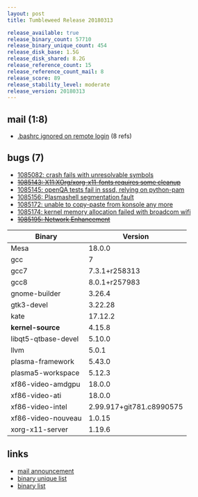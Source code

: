 ```yaml
---
layout: post
title: Tumbleweed Release 20180313

release_available: true
release_binary_count: 57710
release_binary_unique_count: 454
release_disk_base: 1.5G
release_disk_shared: 8.2G
release_reference_count: 15
release_reference_count_mail: 8
release_score: 89
release_stability_level: moderate
release_version: 20180313
---
```


## mail (1:8)

- [.bashrc ignored on remote login](https://lists.opensuse.org/opensuse-factory/2018-03/msg00473.html) (8 refs)

## bugs (7)

<!--more-->

- [1085082: crash fails with unresolvable symbols](https://bugzilla.opensuse.org/show_bug.cgi?id=1085082)
- ~~[1085143: X11:XOrg/xorg-x11-fonts requires some cleanup](https://bugzilla.opensuse.org/show_bug.cgi?id=1085143)~~
- [1085145: openQA tests fail in sssd, relying on python-pam](https://bugzilla.opensuse.org/show_bug.cgi?id=1085145)
- [1085156: Plasmashell segmentation fault](https://bugzilla.opensuse.org/show_bug.cgi?id=1085156)
- [1085172: unable to copy-paste from konsole any more](https://bugzilla.opensuse.org/show_bug.cgi?id=1085172)
- [1085174: kernel memory allocation failed with broadcom wifi](https://bugzilla.opensuse.org/show_bug.cgi?id=1085174)
- ~~[1085195: Network Enhancement](https://bugzilla.opensuse.org/show_bug.cgi?id=1085195)~~

Binary | Version
--- | ---
Mesa | 18.0.0
gcc | 7
gcc7 | 7.3.1+r258313
gcc8 | 8.0.1+r257983
gnome-builder | 3.26.4
gtk3-devel | 3.22.28
kate | 17.12.2
**kernel-source** | 4.15.8
libqt5-qtbase-devel | 5.10.0
llvm | 5.0.1
plasma-framework | 5.43.0
plasma5-workspace | 5.12.3
xf86-video-amdgpu | 18.0.0
xf86-video-ati | 18.0.0
xf86-video-intel | 2.99.917+git781.c8990575
xf86-video-nouveau | 1.0.15
xorg-x11-server | 1.19.6

## links

- [mail announcement](https://lists.opensuse.org/opensuse-factory/2018-03/msg00368.html)
- [binary unique list](http://download.tumbleweed.boombatower.com/20180313/rpm.unique.list)
- [binary list](http://download.tumbleweed.boombatower.com/20180313/rpm.list)
